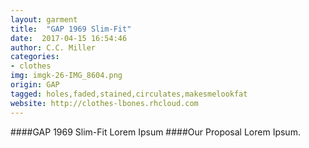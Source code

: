 ```yaml
---
layout: garment
title:  "GAP 1969 Slim-Fit"
date:  2017-04-15 16:54:46
author: C.C. Miller
categories:
- clothes
img: imgk-26-IMG_8604.png
origin: GAP
tagged: holes,faded,stained,circulates,makesmelookfat
website: http://clothes-lbones.rhcloud.com
---
```

####GAP 1969 Slim-Fit
Lorem Ipsum
####Our Proposal
Lorem Ipsum.